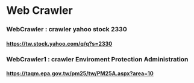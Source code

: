 # Web Crawler
### WebCrawler : crawler yahoo stock 2330
#### https://tw.stock.yahoo.com/q/q?s=2330
### WebCrawler1 : crawler Enviroment Protection Administration 
#### https://taqm.epa.gov.tw/pm25/tw/PM25A.aspx?area=10
